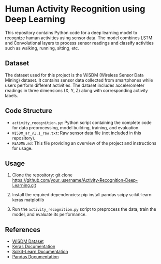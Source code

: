 # Human Activity Recognition using Deep Learning

This repository contains Python code for a deep learning model to recognize human activities using sensor data. The model combines LSTM and Convolutional layers to process sensor readings and classify activities such as walking, running, sitting, etc.

## Dataset
The dataset used for this project is the WISDM (Wireless Sensor Data Mining) dataset. It contains sensor data collected from smartphones while users perform different activities. The dataset includes accelerometer readings in three dimensions (X, Y, Z) along with corresponding activity labels.

## Code Structure
- `activity_recognition.py`: Python script containing the complete code for data preprocessing, model building, training, and evaluation.
- `WISDM_ar_v1.1_raw.txt`: Raw sensor data file (not included in this repository).
- `README.md`: This file providing an overview of the project and instructions for usage.

## Usage
1. Clone the repository:
git clone https://github.com/your_username/Activity-Recognition-Deep-Learning.git

2. Install the required dependencies:
pip install pandas scipy scikit-learn keras matplotlib

3. Run the `activity_recognition.py` script to preprocess the data, train the model, and evaluate its performance.
## References
- [WISDM Dataset](https://www.cis.fordham.edu/wisdm/)
- [Keras Documentation](https://keras.io/)
- [Scikit-Learn Documentation](https://scikit-learn.org/stable/)
- [Pandas Documentation](https://pandas.pydata.org/docs/)

